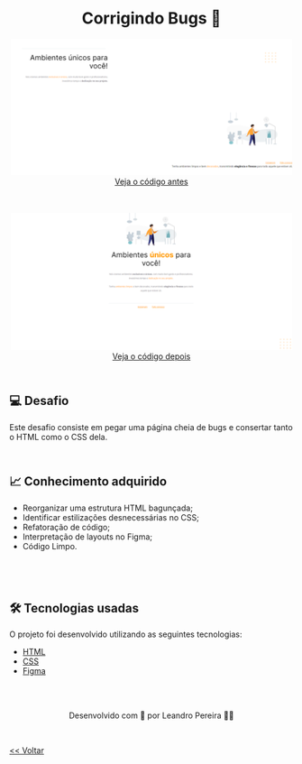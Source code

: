 <h1 align="center">Corrigindo Bugs 🔧</h1>



<div align="center" style="margin-bottom: 30px">
    <img src="./demonstracao_antes.png" style="width:500px;"> <br>  
    <a href="https://github.com/oleandropereira/Explorer/tree/main/level02/stage02/desafios/desafios01_corrigindo_bugs/antes"> Veja o código antes</a>
</div>

<br>

<div align="center">
    <img src="./demonstracao_depois.png" style="width:500px;"> <br>   
    <a href="https://github.com/oleandropereira/Explorer/tree/main/level02/stage02/desafios/desafios01_corrigindo_bugs/depois"> Veja o código depois</a>
</div>


<br>
<h1>

<h2> 💻 Desafio </h2>
Este desafio consiste em pegar uma página cheia de bugs e consertar tanto o HTML como o CSS dela.

<br>
<br>
<h1>

<h2> 📈 Conhecimento adquirido </h2>

* Reorganizar uma estrutura HTML bagunçada;
* Identificar estilizações desnecessárias no CSS;
* Refatoração de código;
* Interpretação de layouts no Figma;
* Código Limpo.

<br>
<br>
<h1>

<h2> 🛠 Tecnologias usadas </h2>

O projeto foi desenvolvido utilizando as seguintes tecnologias:

- [HTML](https://www.w3schools.com/html/)
- [CSS](https://www.w3schools.com/css/default.asp)
- [Figma](https://www.figma.com/design/)

<br>
<br>

<p align="center"> Desenvolvido com 💜 por Leandro Pereira ✌🏽 <p>

<br>

<a href="../../README.md"><< Voltar</a>
